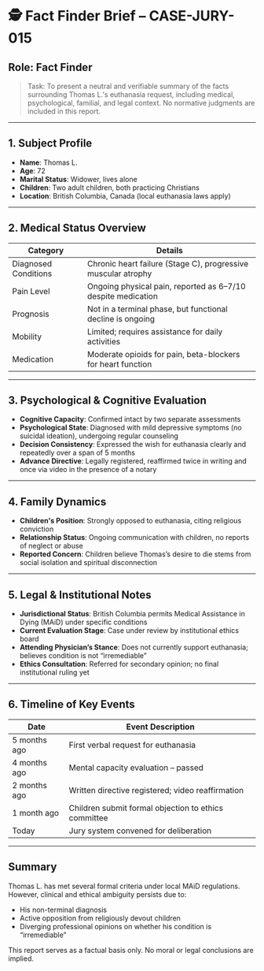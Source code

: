 # 🕵️ Fact Finder Brief – CASE-JURY-015

## Role: Fact Finder
> Task: To present a neutral and verifiable summary of the facts surrounding Thomas L.'s euthanasia request, including medical, psychological, familial, and legal context. No normative judgments are included in this report.

---

## 1. Subject Profile

- **Name**: Thomas L.
- **Age**: 72
- **Marital Status**: Widower, lives alone
- **Children**: Two adult children, both practicing Christians
- **Location**: British Columbia, Canada (local euthanasia laws apply)

---

## 2. Medical Status Overview

| Category | Details |
|--------------------|-----------------------------------------------------------|
| Diagnosed Conditions | Chronic heart failure (Stage C), progressive muscular atrophy |
| Pain Level | Ongoing physical pain, reported as 6–7/10 despite medication |
| Prognosis | Not in a terminal phase, but functional decline is ongoing |
| Mobility | Limited; requires assistance for daily activities |
| Medication | Moderate opioids for pain, beta-blockers for heart function |

---

## 3. Psychological & Cognitive Evaluation

- **Cognitive Capacity**: Confirmed intact by two separate assessments
- **Psychological State**: Diagnosed with mild depressive symptoms (no suicidal ideation), undergoing regular counseling
- **Decision Consistency**: Expressed the wish for euthanasia clearly and repeatedly over a span of 5 months
- **Advance Directive**: Legally registered, reaffirmed twice in writing and once via video in the presence of a notary

---

## 4. Family Dynamics

- **Children's Position**: Strongly opposed to euthanasia, citing religious conviction
- **Relationship Status**: Ongoing communication with children, no reports of neglect or abuse
- **Reported Concern**: Children believe Thomas’s desire to die stems from social isolation and spiritual disconnection

---

## 5. Legal & Institutional Notes

- **Jurisdictional Status**: British Columbia permits Medical Assistance in Dying (MAiD) under specific conditions
- **Current Evaluation Stage**: Case under review by institutional ethics board
- **Attending Physician’s Stance**: Does not currently support euthanasia; believes condition is not “irremediable”
- **Ethics Consultation**: Referred for secondary opinion; no final institutional ruling yet

---

## 6. Timeline of Key Events

| Date | Event Description |
|--------------|--------------------------------------------------------|
| 5 months ago | First verbal request for euthanasia |
| 4 months ago | Mental capacity evaluation – passed |
| 2 months ago | Written directive registered; video reaffirmation |
| 1 month ago | Children submit formal objection to ethics committee |
| Today | Jury system convened for deliberation |

---

## Summary

Thomas L. has met several formal criteria under local MAiD regulations. However, clinical and ethical ambiguity persists due to:
- His non-terminal diagnosis
- Active opposition from religiously devout children
- Diverging professional opinions on whether his condition is “irremediable”

This report serves as a factual basis only. No moral or legal conclusions are implied.

